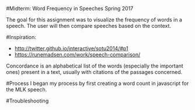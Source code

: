 #Midterm: Word Frequency in Speeches
Spring 2017

The goal for this assignment was to visualize the frequency of words in a speech. The user will then compare speeches based on the context.

#Inspiration:
* http://twitter.github.io/interactive/sotu2014/#p1
* https://runemadsen.com/work/speech-comparison/

Concordance is an alphabetical list of the words (especially the important ones) present in a text, usually with citations of the passages concerned.

#Process
I began my process by first creating a word count in javascript for the MLK speech.

#Troubleshooting



